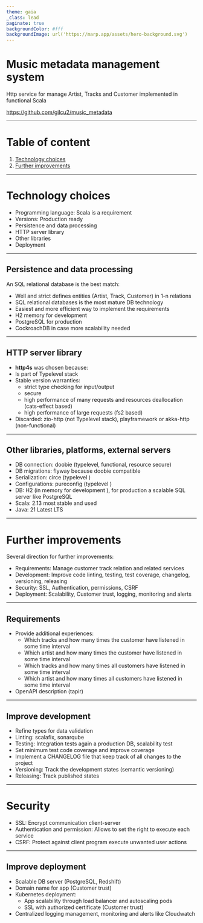 ```yaml
---
theme: gaia
_class: lead
paginate: true
backgroundColor: #fff
backgroundImage: url('https://marp.app/assets/hero-background.svg')
---
```


# **Music metadata management system**

Http service for manage Artist, Tracks and Customer implemented in functional Scala

https://github.com/gilcu2/music_metadata

---

<!-- paginate: true -->
<!-- _class: toc -->

# Table of content

1. [Technology choices](#technology-choices)
2. [Further improvements](#further-improvements)

---

# Technology choices
- Programming language: Scala is a requirement
- Versions: Production ready
- Persistence and data processing
- HTTP server library
- Other libraries
- Deployment

---

## Persistence and data processing

An SQL relational database is the best match:
- Well and strict defines entities (Artist, Track, Customer) in 1-n relations 
- SQL relational databases is the most mature DB technology
- Easiest and more efficient way to implement the requirements
- H2 memory for development
- PostgreSQL for production
- CockroachDB in case more scalability needed 


--- 

## HTTP server library

- **http4s** was chosen because:
- Is part of Typelevel stack
- Stable version warranties: 
  - strict type checking for input/output
  - secure
  - high performance of many requests and resources deallocation (cats-effect based)
  - high performance of large requests (fs2 based)
- Discarded: zio-http (not Typelevel stack), playframework or akka-http (non-functional)

---

## Other libraries, platforms, external servers

- DB connection: doobie (typelevel, functional, resource secure)
- DB migrations: flyway because doobie compatible
- Serialization: circe (typelevel )
- Configurations: pureconfig (typelevel )
- DB: H2 (in memory for development ), for production a scalable SQL server like PostgreSQL
- Scala: 2.13 most stable and used
- Java: 21 Latest LTS

---

# Further improvements

Several direction for further improvements:

- Requirements: Manage customer track relation and related services
- Development: Improve code linting, testing, test coverage, changelog, versioning, releasing
- Security: SSL, Authentication, permissions, CSRF
- Deployment: Scalability, Customer trust, logging, monitoring and alerts

---

## Requirements

- Provide additional experiences:
  - Which tracks and how many times the customer have listened in some time interval
  - Which artist and how many times the customer have listened in some time interval
  - Which tracks and how many times all customers have listened in some time interval
  - Which artist and how many times all customers have listened in some time interval
- OpenAPI description (tapir) 

---

## Improve development

- Refine types for data validation
- Linting: scalafix, sonarqube
- Testing: Integration tests again a production DB, scalability test
- Set minimum test code coverage and improve coverage
- Implement a CHANGELOG file that keep track of all changes to the project
- Versioning: Track the development states (semantic versioning)
- Releasing: Track published states

---

# Security

- SSL: Encrypt communication client-server
- Authentication and permission: Allows to set the right to execute each service
- CSRF: Protect against client program execute unwanted user actions


---

## Improve deployment

- Scalable DB server (PostgreSQL, Redshift)
- Domain name for app (Customer trust)
- Kubernetes deployment:
  - App scalability through load balancer and autoscaling pods
  - SSL with authorized certificate (Customer trust)
- Centralized logging management, monitoring and alerts like Cloudwatch
